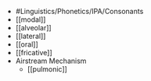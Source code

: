 - #Linguistics/Phonetics/IPA/Consonants
- [[modal]]
- [[alveolar]]
- [[lateral]]
- [[oral]]
- [[fricative]]
- Airstream Mechanism
	- [[pulmonic]]